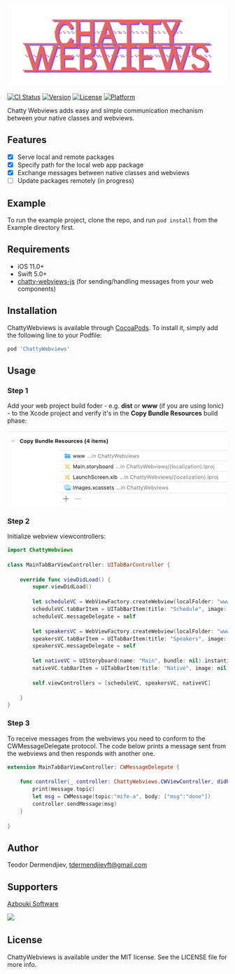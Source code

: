 ![](./assets/logo.png)

[![CI Status](https://img.shields.io/travis/tdermendjiev/ChattyWebviews.svg?style=flat)](https://travis-ci.org/tdermendjiev/ChattyWebviews)
[![Version](https://img.shields.io/cocoapods/v/ChattyWebviews.svg?style=flat)](https://cocoapods.org/pods/ChattyWebviews)
[![License](https://img.shields.io/cocoapods/l/ChattyWebviews.svg?style=flat)](https://cocoapods.org/pods/ChattyWebviews)
[![Platform](https://img.shields.io/cocoapods/p/ChattyWebviews.svg?style=flat)](https://cocoapods.org/pods/ChattyWebviews)


Chatty Webviews adds easy and simple communication mechanism between your native classes and webviews.

## Features

 * [x] Serve local and remote packages
 * [x] Specify path for the local web app package
 * [x] Exchange messages between native classes and webviews
 * [ ] Update packages remotely (in progress)

## Example

To run the example project, clone the repo, and run `pod install` from the Example directory first.

## Requirements

- iOS 11.0+ 
- Swift 5.0+
- [chatty-webviews-js]() (for sending/handling messages from your web components)

## Installation

ChattyWebviews is available through [CocoaPods](https://cocoapods.org). To install
it, simply add the following line to your Podfile:

```ruby
pod 'ChattyWebviews'
```

## Usage 

### Step 1
Add your web project build foder - e.g. **dist** or **www** (if you are using Ionic) - to the Xcode project and verify it's in the **Copy Bundle Resources** build phase:

![](./assets/resources.png)

### Step 2
Initialize webview viewcontrollers:

```swift
import ChattyWebviews

class MainTabBarViewController: UITabBarController {
    
    override func viewDidLoad() {
        super.viewDidLoad()
        
        let scheduleVC = WebViewFactory.createWebview(localFolder: "www", path: "/schedule")
        scheduleVC.tabBarItem = UITabBarItem(title: "Schedule", image: nil, tag: 0)
        scheduleVC.messageDelegate = self
        
        let speakersVC = WebViewFactory.createWebview(localFolder: "www", path: "/speakers")
        speakersVC.tabBarItem = UITabBarItem(title: "Speakers", image: nil, tag: 1)
        speakersVC.messageDelegate = self
        
        let nativeVC = UIStoryboard(name: "Main", bundle: nil).instantiateViewController(withIdentifier: "button-sample")
        nativeVC.tabBarItem = UITabBarItem(title: "Native", image: nil, tag: 2)
        
        self.viewControllers = [scheduleVC, speakersVC, nativeVC]
        
    }
}
```

### Step 3
To receive messages from the webviews you need to conform to the CWMessageDelegate protocol. The code below prints a message sent from the webviews and then responds with another one.

```swift
extension MainTabBarViewController: CWMessageDelegate {
    
    func controller(_ controller: ChattyWebviews.CWViewController, didReceive message: ChattyWebviews.CWMessage) {
        print(message.topic)
        let msg = CWMessage(topic:"mife-a", body: ["msg":"done"])
        controller.sendMessage(msg)
    }

}
```

## Author

Teodor Dermendjiev, tdermendjievft@gmail.com

## Supporters

[Azbouki Software](https://www.azbouki.com/)

![](https://www.azbouki.com/assets/img/azbouki-logo-dark.svg)

## License

ChattyWebviews is available under the MIT license. See the LICENSE file for more info.
